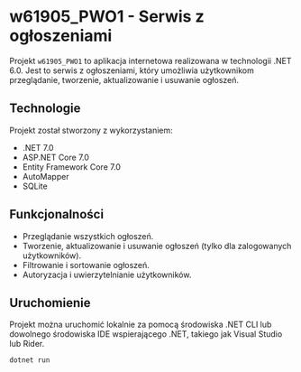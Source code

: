 # w61905_PWO1 - Serwis z ogłoszeniami

Projekt `w61905_PWO1` to aplikacja internetowa realizowana w technologii .NET 6.0. Jest to serwis z ogłoszeniami, który umożliwia użytkownikom przeglądanie, tworzenie, aktualizowanie i usuwanie ogłoszeń.

## Technologie
Projekt został stworzony z wykorzystaniem:
* .NET 7.0
* ASP.NET Core 7.0
* Entity Framework Core 7.0
* AutoMapper
* SQLite

## Funkcjonalności
* Przeglądanie wszystkich ogłoszeń.
* Tworzenie, aktualizowanie i usuwanie ogłoszeń (tylko dla zalogowanych użytkowników).
* Filtrowanie i sortowanie ogłoszeń.
* Autoryzacja i uwierzytelnianie użytkowników.

## Uruchomienie
Projekt można uruchomić lokalnie za pomocą środowiska .NET CLI lub dowolnego środowiska IDE wspierającego .NET, takiego jak Visual Studio lub Rider.

```sh
dotnet run
